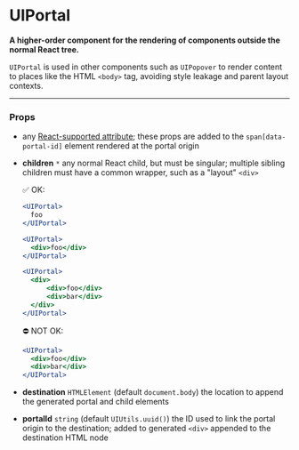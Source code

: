 # UIPortal
__A higher-order component for the rendering of components outside the normal React tree.__

`UIPortal` is used in other components such as `UIPopover` to render content to places like the HTML `<body>` tag, avoiding style leakage and parent layout contexts.

---

### Props

- any [React-supported attribute](https://facebook.github.io/react/docs/tags-and-attributes.html#html-attributes); these props are added to the `span[data-portal-id]`  element rendered at the portal origin

- __children__ `*`
  any normal React child, but must be singular; multiple sibling children must have a common wrapper, such as a "layout" `<div>`

  ✅ OK:

  ```jsx
  <UIPortal>
    foo
  </UIPortal>

  <UIPortal>
    <div>foo</div>
  </UIPortal>

  <UIPortal>
    <div>
        <div>foo</div>
        <div>bar</div>
    </div>
  </UIPortal>
  ```

  ⛔️ NOT OK:

  ```jsx
  <UIPortal>
    <div>foo</div>
    <div>bar</div>
  </UIPortal>
  ```

- __destination__ `HTMLElement`
  (default `document.body`) the location to append the generated portal and child elements

- __portalId__ `string`
  (default `UIUtils.uuid()`) the ID used to link the portal origin to the destination; added to generated `<div>` appended to the destination HTML node
